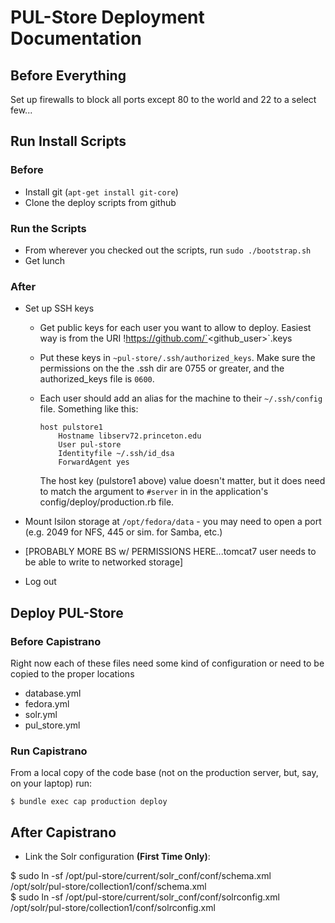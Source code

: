 PUL-Store Deployment Documentation
==================================

Before Everything
-----------------
Set up firewalls to block all ports except 80 to the world and 22 to a select few...

Run Install Scripts
-------------------

### Before
  * Install git (`apt-get install git-core`)
  * Clone the deploy scripts from github

### Run the Scripts
  * From wherever you checked out the scripts, run `sudo ./bootstrap.sh`
  * Get lunch

### After
  * Set up SSH keys
     * Get public keys for each user you want to allow to deploy. Easiest way is from the URI !https://github.com/`<github_user>`.keys
     * Put these keys in `~pul-store/.ssh/authorized_keys`. Make sure the permissions on the the .ssh dir are 0755 or greater, and the authorized_keys file is `0600`.
     * Each user should add an alias for the machine to their `~/.ssh/config` file. Something like this:

        ```
        host pulstore1
            Hostname libserv72.princeton.edu  
            User pul-store  
            Identityfile ~/.ssh/id_dsa  
            ForwardAgent yes
        ```

        The host key (pulstore1 above) value doesn't matter, but it does need to match the argument to `#server` in in the application's config/deploy/production.rb file.

  * Mount Isilon storage at `/opt/fedora/data` - you may need to open a port (e.g. 2049 for NFS, 445 or sim. for Samba, etc.)
  * [PROBABLY MORE BS w/ PERMISSIONS HERE...tomcat7 user needs to be able to write to networked storage]
  * Log out

Deploy PUL-Store
----------------
### Before Capistrano
  Right now each of these files need some kind of configuration or need to be copied to the proper locations
  * database.yml
  * fedora.yml
  * solr.yml
  * pul_store.yml

### Run Capistrano 
From a local copy of the code base (not on the production server, but, say, on your laptop) run:

```
$ bundle exec cap production deploy
```

## After Capistrano
 
 * Link the Solr configuration **(First Time Only)**:

 $ sudo ln -sf /opt/pul-store/current/solr_conf/conf/schema.xml /opt/solr/pul-store/collection1/conf/schema.xml  
 $ sudo ln -sf /opt/pul-store/current/solr_conf/conf/solrconfig.xml /opt/solr/pul-store/collection1/conf/solrconfig.xml
